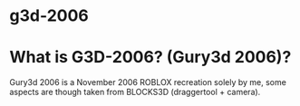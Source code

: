 # g3d-2006
# What is G3D-2006? (Gury3d 2006)?
Gury3d 2006 is a November 2006 ROBLOX recreation solely by me, some aspects are though taken from BLOCKS3D (draggertool + camera).
